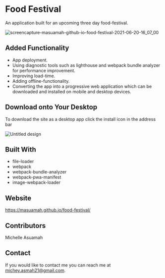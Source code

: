 # Food Festival
An application built for an upcoming three day food-festival. 

![screencapture-masuamah-github-io-food-festival-2021-06-20-16_07_00](https://user-images.githubusercontent.com/77217156/122687053-6f985380-d1e2-11eb-93f1-c9526e321379.png)

## Added Functionality 
* App deployment.
* Using diagnostic tools such as lighthouse and webpack bundle analyzer for performance improvement.
* Improving load-time.
* Adding offline-functionality.
* Converting the app into a progressive web application which can be downloaded and installed on mobile and desktop devices.


## Download onto Your Desktop
To download the site as a desktop app click the install icon in the address bar

![Untitled design](https://user-images.githubusercontent.com/77217156/122687077-8b035e80-d1e2-11eb-93aa-e7979c7f32bf.png)

## Built With
* file-loader
* webpack
* webpack-bundle-analyzer
* webpack-pwa-manifest
* image-webpack-loader

## Website
https://masuamah.github.io/food-festival/

## Contributors
Michelle Asuamah

## Contact
If you would like to contact me you can reach me at michey.asmah21@gmail.com.
   

